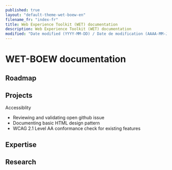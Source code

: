 ```yaml
---
published: true
layout: "default-theme-wet-boew-en"
filename_fr: "index-fr"
title: Web Experience Toolkit (WET) documentation
description: Web Experience Toolkit (WET) documentation
modified: "Date modified (YYYY-MM-DD) / Date de modification (AAAA-MM-JJ)"
---
```


# WET-BOEW documentation

## Roadmap

## Projects

Accessiblity
* Reviewing and validating open github issue
* Documenting basic HTML design pattern
* WCAG 2.1 Level AA conformance check for existing features

## Expertise

## Research